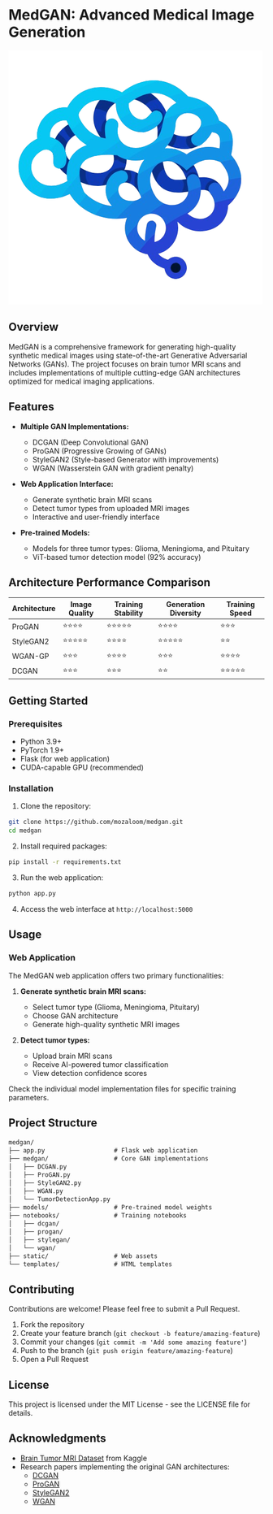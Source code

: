 # MedGAN: Advanced Medical Image Generation

![MedGAN Logo](static/css/Blue_ABstract_Brain_Technology_Logo__1_-removebg-preview.png)

## Overview

MedGAN is a comprehensive framework for generating high-quality synthetic medical images using state-of-the-art Generative Adversarial Networks (GANs). The project focuses on brain tumor MRI scans and includes implementations of multiple cutting-edge GAN architectures optimized for medical imaging applications.

## Features

- **Multiple GAN Implementations:**
  - DCGAN (Deep Convolutional GAN)
  - ProGAN (Progressive Growing of GANs)
  - StyleGAN2 (Style-based Generator with improvements)
  - WGAN (Wasserstein GAN with gradient penalty)

- **Web Application Interface:**
  - Generate synthetic brain MRI scans
  - Detect tumor types from uploaded MRI images
  - Interactive and user-friendly interface

- **Pre-trained Models:**
  - Models for three tumor types: Glioma, Meningioma, and Pituitary
  - ViT-based tumor detection model (92% accuracy)

## Architecture Performance Comparison

| Architecture | Image Quality | Training Stability | Generation Diversity | Training Speed |
|--------------|---------------|--------------------|-----------------------|---------------|
| ProGAN       | ⭐⭐⭐⭐     | ⭐⭐⭐⭐⭐        | ⭐⭐⭐⭐            | ⭐⭐⭐        |
| StyleGAN2    | ⭐⭐⭐⭐⭐   | ⭐⭐⭐⭐          | ⭐⭐⭐⭐⭐          | ⭐⭐         |
| WGAN-GP      | ⭐⭐⭐       | ⭐⭐⭐⭐          | ⭐⭐⭐              | ⭐⭐⭐⭐     |
| DCGAN        | ⭐⭐⭐       | ⭐⭐⭐            | ⭐⭐                | ⭐⭐⭐⭐⭐   |

## Getting Started

### Prerequisites
- Python 3.9+
- PyTorch 1.9+
- Flask (for web application)
- CUDA-capable GPU (recommended)

### Installation

1. Clone the repository:
```bash
git clone https://github.com/mozaloom/medgan.git
cd medgan
```

2. Install required packages:
```bash
pip install -r requirements.txt
```

3. Run the web application:
```bash
python app.py
```

4. Access the web interface at `http://localhost:5000`

## Usage

### Web Application

The MedGAN web application offers two primary functionalities:

1. **Generate synthetic brain MRI scans:**
   - Select tumor type (Glioma, Meningioma, Pituitary)
   - Choose GAN architecture
   - Generate high-quality synthetic MRI images

2. **Detect tumor types:**
   - Upload brain MRI scans
   - Receive AI-powered tumor classification
   - View detection confidence scores


Check the individual model implementation files for specific training parameters.

## Project Structure

```
medgan/
├── app.py                   # Flask web application
├── medgan/                  # Core GAN implementations
│   ├── DCGAN.py
│   ├── ProGAN.py
│   ├── StyleGAN2.py
│   ├── WGAN.py
│   └── TumorDetectionApp.py
├── models/                  # Pre-trained model weights
├── notebooks/               # Training notebooks
│   ├── dcgan/
│   ├── progan/
│   ├── stylegan/
│   └── wgan/
├── static/                  # Web assets
└── templates/               # HTML templates
```

## Contributing

Contributions are welcome! Please feel free to submit a Pull Request.

1. Fork the repository
2. Create your feature branch (`git checkout -b feature/amazing-feature`)
3. Commit your changes (`git commit -m 'Add some amazing feature'`)
4. Push to the branch (`git push origin feature/amazing-feature`)
5. Open a Pull Request

## License

This project is licensed under the MIT License - see the LICENSE file for details.

## Acknowledgments

- [Brain Tumor MRI Dataset](https://www.kaggle.com/datasets/masoudnickparvar/brain-tumor-mri-dataset/data) from Kaggle
- Research papers implementing the original GAN architectures:
  - [DCGAN](https://arxiv.org/abs/1511.06434)
  - [ProGAN](https://arxiv.org/abs/1710.10196)
  - [StyleGAN2](https://arxiv.org/abs/1912.04958)
  - [WGAN](https://arxiv.org/abs/1701.07875)